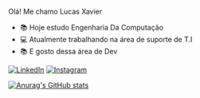 Olá! Me chamo Lucas Xavier

- 📚 Hoje estudo Engenharia Da Computação 
- 💻 Atualmente trabalhando na área de suporte de T.I
- 📚 E gosto dessa área de Dev

[![LinkedIn](https://img.shields.io/badge/LinkedIn-Perfil-blue)](https://www.linkedin.com/in/lucas-xavier-n)
[![Instagram](https://img.shields.io/badge/Instagram-Perfil-ff69b4)](https://www.instagram.com/lucas_xaviers_)

  
<div>
<a href="https://github.com/Lucas-Br10/Lucas-Xavier">
  
![Anurag's GitHub stats](https://github-readme-stats.vercel.app/api?username=Lucas-Br10&show_icons=true)
</div>

